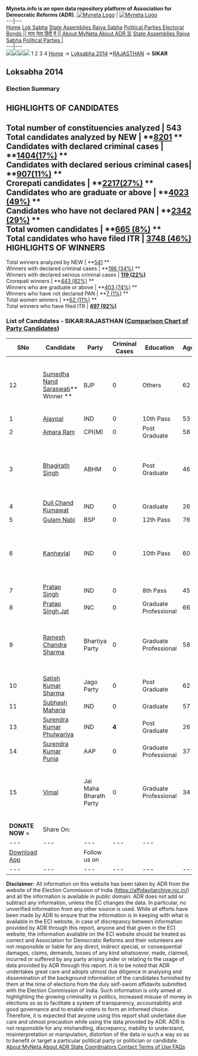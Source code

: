 **Myneta.info is an open data repository platform of Association for Democratic Reforms (ADR).**
[![Myneta Logo](https://www.myneta.info/lib/img/myneta-logo.png)](https://www.myneta.info/) | [![Myneta Logo](https://www.myneta.info/lib/img/adr-logo.png)](https://adrindia.org)  
---|---  
[Home](https://www.myneta.info/) [Lok Sabha](https://www.myneta.info/#ls "Lok Sabha") [ State Assemblies ](https://www.myneta.info/#sa "State Assemblies") [Rajya Sabha](https://www.myneta.info/#rs "Rajya Sabha") [Political Parties ](https://www.myneta.info/party "Political Parties") [ Electoral Bonds ](https://www.myneta.info/electoral_bonds "Electoral Bonds") [ || माय नेता हिंदी में || ](https://translate.google.co.in/translate?prev=hp&hl=en&js=y&u=www.myneta.info&sl=en&tl=hi&history_state0=) [ About MyNeta ](https://adrindia.org/content/about-myneta) [ About ADR ](https://adrindia.org/about-adr/who-we-are) [☰](javascript:void\(0\))
[ State Assemblies ](https://www.myneta.info/#sa "State Assemblies") [ Rajya Sabha ](https://www.myneta.info/#rs "Rajya Sabha") [ Political Parties ](https://www.myneta.info/party "Political Parties")
|   
---|---  
![](https://www.myneta.info/lib/img/banner/banner-1.png)![](https://www.myneta.info/lib/img/banner/banner-2.png)![](https://www.myneta.info/lib/img/banner/banner-3.png)![](https://www.myneta.info/lib/img/banner/banner-4.png)
1  2  3  4 
[Home](https://www.myneta.info/) → [Loksabha 2014](https://www.myneta.info/ls2014/)→[RAJASTHAN](https://www.myneta.info/ls2014/index.php?action=show_constituencies&state_id=20) → **SIKAR**
### 
## Loksabha 2014
###  Election Summary 
HIGHLIGHTS OF CANDIDATES  
---  
Total number of constituencies analyzed |  543   
Total candidates analyzed by NEW | **[8201](https://www.myneta.info/ls2014/index.php?action=summary&subAction=candidates_analyzed&sort=candidate#summary) **  
Candidates with declared criminal cases | **[1404(17%)](https://www.myneta.info/ls2014/index.php?action=summary&subAction=crime&sort=candidate#summary) **  
Candidates with declared serious criminal cases| **[907(11%)](https://www.myneta.info/ls2014/index.php?action=summary&subAction=serious_crime&sort=candidate#summary) **  
Crorepati candidates | **[2217(27%)](https://www.myneta.info/ls2014/index.php?action=summary&subAction=crorepati&sort=candidate#summary) **  
Candidates who are graduate or above | **[4023 (49%)](https://www.myneta.info/ls2014/index.php?action=summary&subAction=education&sort=candidate#summary) **  
Candidates who have not declared PAN | **[2342 (29%)](https://www.myneta.info/ls2014/index.php?action=summary&subAction=without_pan&sort=candidate#summary) **  
Total women candidates | **[665 (8%)](https://www.myneta.info/ls2014/index.php?action=summary&subAction=women_candidate&sort=candidate#summary) **  
Total candidates who have filed ITR | [**3748 (46%)**](https://www.myneta.info/ls2014/index.php?action=summary&subAction=filed_itr&sort=candidate#summary)  
HIGHLIGHTS OF WINNERS  
---  
Total winners analyzed by NEW | **[541](https://www.myneta.info/ls2014/index.php?action=summary&subAction=winner_analyzed&sort=candidate#summary) **  
Winners with declared criminal cases | **[186 (34%)](https://www.myneta.info/ls2014/index.php?action=summary&subAction=winner_crime&sort=candidate#summary) **  
Winners with declared serious criminal cases | **[119 (22%)](https://www.myneta.info/ls2014/index.php?action=summary&subAction=winner_serious_crime&sort=candidate#summary)**  
Crorepati winners | **[443 (82%)](https://www.myneta.info/ls2014/index.php?action=summary&subAction=winner_crorepati&sort=candidate#summary) **  
Winners who are graduate or above | **[403 (74%)](https://www.myneta.info/ls2014/index.php?action=summary&subAction=winner_education&sort=candidate#summary) **  
Winners who have not declared PAN | **[7 (1%)](https://www.myneta.info/ls2014/index.php?action=summary&subAction=winner_without_pan&sort=candidate#summary) **  
Total women winners | **[62 (11%)](https://www.myneta.info/ls2014/index.php?action=summary&subAction=winner_women&sort=candidate#summary) **  
Total winners who have filed ITR | [**497 (92%)**](https://www.myneta.info/ls2014/index.php?action=summary&subAction=winner_filed_itr&sort=candidate#summary)  
### List of Candidates - SIKAR:RAJASTHAN ([Comparison Chart of Party Candidates](https://www.myneta.info/ls2014/comparisonchart.php?constituency_id=395))
SNo | Candidate| Party| Criminal Cases| Education| Age| Total Assets| Liabilities  
---|---|---|---|---|---|---|---  
12  | [Sumedha Nand Saraswati](https://www.myneta.info/ls2014/candidate.php?candidate_id=2345)** Winner ** | BJP | 0 | Others| 62 | ![](https://myneta.info/image_v2.php?myneta_folder=ls2014&candidate_id=2345&col=ta) | ![](https://myneta.info/image_v2.php?myneta_folder=ls2014&candidate_id=2345&col=lia)  
1  | [Ajaypal](https://www.myneta.info/ls2014/candidate.php?candidate_id=2344) | IND | 0 | 10th Pass| 53 | Rs 32,95,920 ~ 32 Lacs+ | Rs 1,00,000 ~ 1 Lacs+  
2  | [Amara Ram](https://www.myneta.info/ls2014/candidate.php?candidate_id=2343) | CPI(M) | 0 | Post Graduate| 58 | Rs 46,81,929 ~ 46 Lacs+ | Rs 7,74,000 ~ 7 Lacs+  
3  | [Bhagirath Singh](https://www.myneta.info/ls2014/candidate.php?candidate_id=2352) | ABHM | 0 | Post Graduate| 46 | ![](https://myneta.info/image_v2.php?myneta_folder=ls2014&candidate_id=2352&col=ta) | ![](https://myneta.info/image_v2.php?myneta_folder=ls2014&candidate_id=2352&col=lia)  
4  | [Duli Chand Kumawat](https://www.myneta.info/ls2014/candidate.php?candidate_id=2351) | IND | 0 | Graduate| 26 | Rs 90,36,500 ~ 90 Lacs+ | Rs 0 ~   
5  | [Gulam Nabi](https://www.myneta.info/ls2014/candidate.php?candidate_id=2340) | BSP | 0 | 12th Pass| 76 | Rs 67,11,505 ~ 67 Lacs+ | Rs 2,93,515 ~ 2 Lacs+  
6  | [Kanhaylal](https://www.myneta.info/ls2014/candidate.php?candidate_id=2350) | IND | 0 | 10th Pass| 60 | ![](https://myneta.info/image_v2.php?myneta_folder=ls2014&candidate_id=2350&col=ta) | ![](https://myneta.info/image_v2.php?myneta_folder=ls2014&candidate_id=2350&col=lia)  
7  | [Pratap Singh](https://www.myneta.info/ls2014/candidate.php?candidate_id=2349) | IND | 0 | 8th Pass| 45 | Rs 30,03,000 ~ 30 Lacs+ | Rs 0 ~   
8  | [Pratap Singh Jat](https://www.myneta.info/ls2014/candidate.php?candidate_id=2339) | INC | 0 | Graduate Professional| 66 | Rs 2,26,69,772 ~ 2 Crore+ | Rs 11,23,169 ~ 11 Lacs+  
9  | [Ramesh Chandra Sharma](https://www.myneta.info/ls2014/candidate.php?candidate_id=2346) | Bhartiya Party | 0 | Graduate Professional| 58 | ![](https://myneta.info/image_v2.php?myneta_folder=ls2014&candidate_id=2346&col=ta) | ![](https://myneta.info/image_v2.php?myneta_folder=ls2014&candidate_id=2346&col=lia)  
10  | [Satish Kumar Sharma](https://www.myneta.info/ls2014/candidate.php?candidate_id=2341) | Jago Party | 0 | Post Graduate| 62 | Rs 9,03,500 ~ 9 Lacs+ | Rs 5,000 ~ 5 Thou+  
11  | [Subhash Maharia](https://www.myneta.info/ls2014/candidate.php?candidate_id=4425) | IND | 0 | Graduate| 57 | Rs 7,44,15,150 ~ 7 Crore+ | Rs 32,85,722 ~ 32 Lacs+  
13  | [Surendra Kumar Phulwariya](https://www.myneta.info/ls2014/candidate.php?candidate_id=2342) | IND | **4** | Post Graduate| 26 | Rs 70,250 ~ 70 Thou+ | Rs 0 ~   
14  | [Surendra Kumar Punia](https://www.myneta.info/ls2014/candidate.php?candidate_id=2347) | AAP | 0 | Graduate Professional| 37 | Rs 1,59,49,561 ~ 1 Crore+ | Rs 39,84,000 ~ 39 Lacs+  
15  | [Vimal](https://www.myneta.info/ls2014/candidate.php?candidate_id=2353) | Jai Maha Bharath Party | 0 | Graduate Professional| 34 | ![](https://myneta.info/image_v2.php?myneta_folder=ls2014&candidate_id=2353&col=ta) | ![](https://myneta.info/image_v2.php?myneta_folder=ls2014&candidate_id=2353&col=lia)  
|  **DONATE NOW** × |  Share On:  | [](https://api.whatsapp.com/send?text=https%3A%2F%2Fmyneta.info%2Fpunjab2022%2Findex.php%3Faction%3Dshow_constituencies%26state_id%3D19) | [](https://www.facebook.com/sharer/sharer.php?u=https%3A%2F%2Fmyneta.info%2Fpunjab2022%2Findex.php%3Faction%3Dshow_constituencies%26state_id%3D19) | [](https://twitter.com/share?url=https%3A%2F%2Fmyneta.info%2Fpunjab2022%2Findex.php%3Faction%3Dshow_constituencies%26state_id%3D19)  
---|---|---|---|---  
| [ Download App ](https://play.google.com/store/apps/details?id=com.webrosoft.myneta1&pcampaignid=pcampaignidMKT-Other-global-all-co-prtnr-py-PartBadge-Mar2515-1) | [](https://play.google.com/store/apps/details?id=com.webrosoft.myneta1&pcampaignid=pcampaignidMKT-Other-global-all-co-prtnr-py-PartBadge-Mar2515-1) |  Follow us on  | [](https://www.facebook.com/adrindia.org/) | [](https://twitter.com/adrspeaks) | [](https://groups.google.com/g/national-election-watch?hl=en&pli=1) | [](https://www.instagram.com/adrspeaks/) | [](https://www.youtube.com/user/adrspeaks) | [](https://sharechat.com/profile/adrspeaks)  
---|---|---|---|---|---|---|---|---  
**Disclaimer:** All information on this website has been taken by ADR from the website of the Election Commission of India (https://affidavitarchive.nic.in/) and all the information is available in public domain. ADR does not add or subtract any information, unless the EC changes the data. In particular, no unverified information from any other source is used. While all efforts have been made by ADR to ensure that the information is in keeping with what is available in the ECI website, in case of discrepancy between information provided by ADR through this report, anyone and that given in the ECI website, the information available on the ECI website should be treated as correct and Association for Democratic Reforms and their volunteers are not responsible or liable for any direct, indirect special, or consequential damages, claims, demands, losses of any kind whatsoever, made, claimed, incurred or suffered by any party arising under or relating to the usage of data provided by ADR through this report. It is to be noted that ADR undertakes great care and adopts utmost due diligence in analysing and dissemination of the background information of the candidates furnished by them at the time of elections from the duly self-sworn affidavits submitted with the Election Commission of India. Such information is only aimed at highlighting the growing criminality in politics, increased misuse of money in elections so as to facilitate a system of transparency, accountability and good governance and to enable voters to form an informed choice. Therefore, it is expected that anyone using this report shall undertake due care and utmost precaution while using the data provided by ADR. ADR is not responsible for any mishandling, discrepancy, inability to understand, misinterpretation or manipulation, distortion of the data in such a way so as to benefit or target a particular political party or politician or candidate. 
[ About MyNeta ](https://adrindia.org/content/about-myneta) [ About ADR ](https://adrindia.org/about-adr/who-we-are) [ State Coordinators ](https://adrindia.org/about-adr/state-coordinators) [ Contact ](https://adrindia.org/contact-us) [ Terms of Use ](https://adrindia.org/content/adr-terms-use) [ FAQs ](https://adrindia.org/content/faqs)
